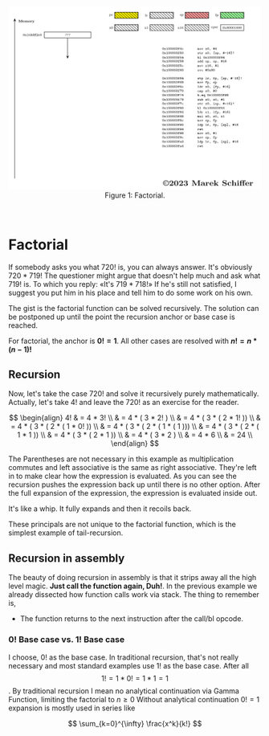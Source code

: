 <div align="center">
  <img src="./.assets/2025-03-22_Marek_Schiffer_arm64_Stack_Retraction.gif" alt="Factorial Animation arm64" width="700">

  <div align=center>
    <figcaption>Figure 1: Factorial. </figcaption>
  </div>
   <br> <br>
</div>

# Factorial
If somebody asks you what 720! is, you can always answer. It's obviously
$720 * 719!$ The questioner might argue that doesn't help much and ask what 719! is.
To which you reply: «It's $719 * 718!$» If he's still not satisfied, I suggest 
you put him in his place and tell him to do some work on his own.  

The gist is the factorial function can be solved recursively. The solution can be
postponed up until the point the recursion anchor or base case is reached.

For factorial, the anchor is **$0! = 1$**. All other cases are resolved with **$n! = n * (n-1)!$**

## Recursion
Now, let's take the case 720! and solve it recursively purely mathematically.
Actually, let's take $4!$ and leave the $720!$ as an exercise for the reader.

$$
\begin{align}
4! & = 4 * 3! \\
   & = 4 * ( 3 * 2! ) \\
   & = 4 * ( 3 * ( 2 * 1! )) \\
   & = 4 * ( 3 * ( 2 * ( 1 * 0! )) \\
   & = 4 * ( 3 * ( 2 * ( 1 * ( 1 ))) \\
   & = 4 * ( 3 * ( 2 * ( 1 * 1 )) \\
   & = 4 * ( 3 * ( 2 * 1 )) \\
   & = 4 * ( 3 * 2 ) \\
   & = 4 * 6  \\
   & = 24  \\
\end{align}
$$

The Parentheses are not necessary in this example as multiplication commutes and left associative is 
the same as right associative. They're left in to make clear how the expression is evaluated.
As you can see the recursion pushes the expression back up until there is no other option. 
After the full expansion of the expression, the expression is evaluated inside out.  

It's like a whip. It fully expands and then it recoils back.  

These principals are not unique to the factorial function, which is the simplest example of tail-recursion.

## Recursion in assembly
The beauty of doing recursion in assembly is that it strips away all the high level magic. 
__Just call the function again, Duh!__. In the previous example we already dissected how function calls
work via stack. The thing to remember is,
  * The function returns to the next instruction after the call/bl opcode. 
### $0!$ Base case vs. $1!$ Base case
I choose, $0!$ as the base case. In traditional recursion, that's not really necessary and most standard
examples use $1!$ as the base case. After all $$1! = 1 * 0! = 1 * 1 = 1$$.
By traditional recursion I mean no analytical continuation via Gamma Function, limiting the factorial to $n \geq 0$
Without analytical continuation $0! = 1$ expansion is mostly used in series like

$$
  \sum_{k=0}^{\infty} \frac{x^k}{k!}
$$
